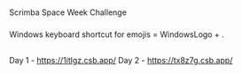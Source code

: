 #

Scrimba Space Week Challenge

###

Windows keyboard shortcut for emojis = WindowsLogo + .

##

Day 1 - https://1itlgz.csb.app/
Day 2 - https://tx8z7g.csb.app/
